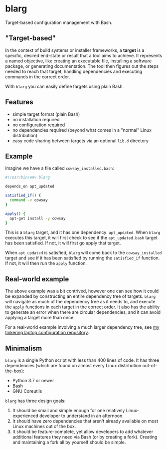 # blarg

Target-based configuration management with Bash.

## "Target-based"

In the context of build systems or installer frameworks, a **target** is a specific,
desired end-state or result that a tool aims to achieve. It represents a named
objective, like creating an executable file, installing a software package, or
generating documentation. The tool then figures out the steps needed to reach that
target, handling dependencies and executing commands in the correct order.

With `blarg` you can easily define targets using plain Bash.

## Features

* simple target format (plain Bash)
* no installation required
* no configuration required
* no dependencies required (beyond what comes in a "normal" Linux distribution)
* easy code sharing between targets via an optional `lib.d` directory

## Example

Imagine we have a file called `cowsay_installed.bash`:

```bash
#!/usr/bin/env blarg

depends_on apt_updated

satisfied_if() {
  command -v cowsay
}

apply() {
  apt-get install -y cowsay
}
```

This is a `blarg` target, and it has one dependency: `apt_updated`. When `blarg`
executes this target, it will first check to see if the `apt_updated.bash` target has
been satisfied. If not, it will first go apply that target.

When `apt_updated` is satisfied, `blarg` will come back to the `cowsay_installed` target
and see if it has been satisfied by running the `satisfied_if` function. If not, it will
then run the `apply` function.

## Real-world example

The above example was a bit contrived, however one can see how it could be expanded
by constructing an entire dependency tree of targets. `blarg` will navigate as much of
the dependency tree as it needs to, and execute the `apply` functions in each target in
the correct order. It also has the ability to generate an error when there are circular
dependencies, and it can avoid applying a target more than once.

For a real-world example involving a much larger dependency tree, see
[my tinkering laptop configuration repository](https://github.com/pcrockett/lappy).

## Minimalism

`blarg` is a single Python script with less than 400 lines of code. It has three
dependencies (which are found on almost every Linux distribution out-of-the-box):

* Python 3.7 or newer
* Bash
* GNU Coreutils

`blarg` has three design goals:

1. It should be small and simple enough for one relatively Linux-experienced developer
   to understand in an afternoon.
2. It should have zero dependencies that aren't already available on most Linux machines
   out of the box.
3. It should be feature-complete, yet allow developers to add whatever additional
   features they need via Bash (or by creating a fork). Creating and maintaining a fork
   all by yourself should be simple.
